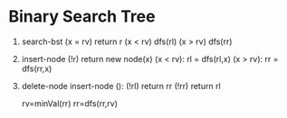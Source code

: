 # Binary Search Tree
1. search-bst
  (x = rv) return r
  (x < rv) dfs(rl) 
  (x > rv) dfs(rr)

2. insert-node
  (!r) return new node(x)
  (x < rv): rl = dfs(rl,x)
  (x > rv): rr = dfs(rr,x)
  
3. delete-node
  insert-node
  (): 
    (!rl) return rr
    (!rr) return rl

    rv=minVal(rr)
    rr=dfs(rr,rv)
    

